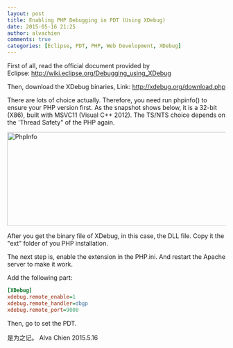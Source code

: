 ```yaml
---
layout: post
title: Enabling PHP Debugging in PDT (Using XDebug)
date: 2015-05-16 21:25
author: alvachien
comments: true
categories: [Eclipse, PDT, PHP, Web Development, XDebug]
---
```

First of all, read the official document provided by Eclipse: http://wiki.eclipse.org/Debugging_using_XDebug

Then, download the XDebug binaries, Link: http://xdebug.org/download.php

There are lots of choice actually. Therefore, you need run phpinfo() to ensure your PHP version first. As the snapshot shows below, it is a 32-bit (X86), built with MSVC11 (Visual C++ 2012). The TS/NTS choice depends on the 'Thread Safety" of the PHP again.

<a href="http://www.alvachien.com/alvablog/wp-content/uploads/2015/05/PhpInfo.jpg"><img class="alignnone size-full wp-image-1778" src="http://www.alvachien.com/alvablog/wp-content/uploads/2015/05/PhpInfo.jpg" alt="PhpInfo" width="935" height="216" /></a>

After you get the binary file of XDebug, in this case, the DLL file. Copy it the "ext" folder of you PHP installation.

The next step is, enable the extension in the PHP.ini. And restart the Apache server to make it work.

Add the following part:

```ini
[XDebug]
xdebug.remote_enable=1
xdebug.remote_handler=dbgp
xdebug.remote_port=9000
```

Then, go to set the PDT.

是为之记。
Alva Chien
2015.5.16
